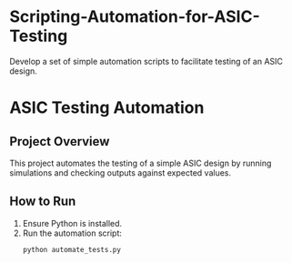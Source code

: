 # Scripting-Automation-for-ASIC-Testing
 Develop a set of simple automation scripts to facilitate testing of an ASIC design.
# ASIC Testing Automation

## Project Overview
This project automates the testing of a simple ASIC design by running simulations and checking outputs against expected values.

## How to Run
1. Ensure Python is installed.
2. Run the automation script:
   ```bash
   python automate_tests.py
